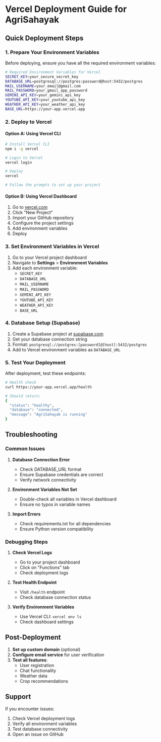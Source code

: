 # Vercel Deployment Guide for AgriSahayak

## Quick Deployment Steps

### 1. Prepare Your Environment Variables

Before deploying, ensure you have all the required environment variables:

```bash
# Required Environment Variables for Vercel
SECRET_KEY=your_secure_secret_key
DATABASE_URL=postgresql://postgres:password@host:5432/postgres
MAIL_USERNAME=your_email@gmail.com
MAIL_PASSWORD=your_gmail_app_password
GEMINI_API_KEY=your_gemini_api_key
YOUTUBE_API_KEY=your_youtube_api_key
WEATHER_API_KEY=your_weather_api_key
BASE_URL=https://your-app.vercel.app
```

### 2. Deploy to Vercel

#### Option A: Using Vercel CLI
```bash
# Install Vercel CLI
npm i -g vercel

# Login to Vercel
vercel login

# Deploy
vercel

# Follow the prompts to set up your project
```

#### Option B: Using Vercel Dashboard
1. Go to [vercel.com](https://vercel.com)
2. Click "New Project"
3. Import your GitHub repository
4. Configure the project settings
5. Add environment variables
6. Deploy

### 3. Set Environment Variables in Vercel

1. Go to your Vercel project dashboard
2. Navigate to **Settings** > **Environment Variables**
3. Add each environment variable:
   - `SECRET_KEY`
   - `DATABASE_URL`
   - `MAIL_USERNAME`
   - `MAIL_PASSWORD`
   - `GEMINI_API_KEY`
   - `YOUTUBE_API_KEY`
   - `WEATHER_API_KEY`
   - `BASE_URL`

### 4. Database Setup (Supabase)

1. Create a Supabase project at [supabase.com](https://supabase.com)
2. Get your database connection string
3. Format: `postgresql://postgres:[password]@[host]:5432/postgres`
4. Add to Vercel environment variables as `DATABASE_URL`

### 5. Test Your Deployment

After deployment, test these endpoints:

```bash
# Health check
curl https://your-app.vercel.app/health

# Should return:
{
  "status": "healthy",
  "database": "connected",
  "message": "AgriSahayak is running"
}
```

## Troubleshooting

### Common Issues

1. **Database Connection Error**
   - Check DATABASE_URL format
   - Ensure Supabase credentials are correct
   - Verify network connectivity

2. **Environment Variables Not Set**
   - Double-check all variables in Vercel dashboard
   - Ensure no typos in variable names

3. **Import Errors**
   - Check requirements.txt for all dependencies
   - Ensure Python version compatibility

### Debugging Steps

1. **Check Vercel Logs**
   - Go to your project dashboard
   - Click on "Functions" tab
   - Check deployment logs

2. **Test Health Endpoint**
   - Visit `/health` endpoint
   - Check database connection status

3. **Verify Environment Variables**
   - Use Vercel CLI: `vercel env ls`
   - Check dashboard settings

## Post-Deployment

1. **Set up custom domain** (optional)
2. **Configure email service** for user verification
3. **Test all features**:
   - User registration
   - Chat functionality
   - Weather data
   - Crop recommendations

## Support

If you encounter issues:
1. Check Vercel deployment logs
2. Verify all environment variables
3. Test database connectivity
4. Open an issue on GitHub 